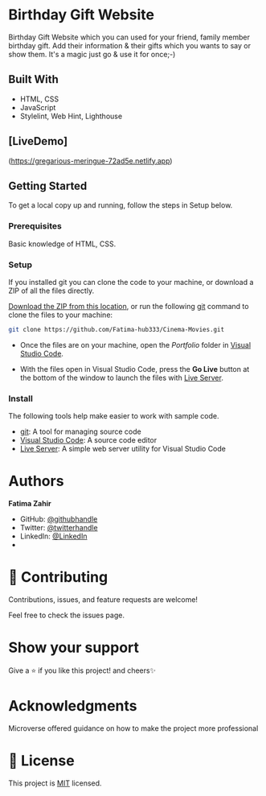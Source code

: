 # Birthday Gift Website
Birthday Gift Website which you can used for your friend, family member birthday gift. Add their information & their gifts which you wants to say or show them. It's a magic just go & use it for once;-)

## Built With

- HTML, CSS
- JavaScript
- Stylelint, Web Hint, Lighthouse

<!-- ![screenshot](images/) -->

## [LiveDemo] 
(https://gregarious-meringue-72ad5e.netlify.app)

## Getting Started
To get a local copy up and running, follow the steps in Setup below.

### Prerequisites
Basic knowledge of HTML, CSS.

### Setup
If you installed git you can clone the code to your machine, or download a ZIP of all the files directly.

[Download the ZIP from this location](https://github.com/Fatima-hub333/Space_Exploration_Website.git), or run the following [git](https://git-scm.com/downloads) command to clone the files to your machine:

```bash
git clone https://github.com/Fatima-hub333/Cinema-Movies.git
```

- Once the files are on your machine, open the _Portfolio_ folder in [Visual Studio Code](https://code.visualstudio.com/).

- With the files open in Visual Studio Code, press the **Go Live** button at the bottom of the window to launch the files with [Live Server](https://marketplace.visualstudio.com/items?itemName=ritwickdey.LiveServer).

### Install

The following tools help make easier to work with sample code.

- [git](https://git-scm.com/downloads): A tool for managing source code
- [Visual Studio Code](https://code.visualstudio.com/): A source code editor
- [Live Server](https://marketplace.visualstudio.com/items?itemName=ritwickdey.LiveServer): A simple web server utility for Visual Studio Code

# Authors

**Fatima Zahir**

- GitHub: [@githubhandle](https://github.com/Fatima-hub333)
- Twitter: [@twitterhandle](https://twitter.com/Fatima_developr)
- LinkedIn: [@LinkedIn](https://www.linkedin.com/in/fatimaa-zahir/)
- 
# 🤝 Contributing
Contributions, issues, and feature requests are welcome!

Feel free to check the issues page.

# Show your support
Give a ⭐️ if you like this project! and cheers✨

 # Acknowledgments
Microverse offered guidance on how to make the project more professional


# 📝 License
This project is [MIT](./MIT.md) licensed.
